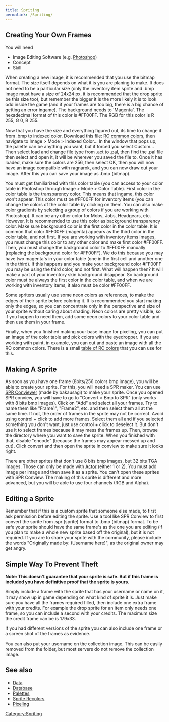 ```yaml
---
title: Spriting
permalink: /Spriting/
---
```


Creating Your Own Frames
------------------------

You will need

-   Image Editing Software (e.g. [Photoshop](/wikipedia:Adobe_Photoshop "wikilink"))
-   Concept
-   Skill

When creating a new image, it is recommended that you use the bitmap format. The size itself depends on what it is you are planing to make. It does not need to be a particular size (only the inventory item sprite and .bmp image must have a size of 24x24 px, it is recommended that the drop sprite be this size too), but remember the bigger it is the more likely it is to look odd inside the game (and if your frames are too big, there is a big chance of getting an error ingame). The background needs to 'Magenta'. The hexadecimal format of this color is \#FF00FF. The RGB for this color is R 255, G 0, B 255.

Now that you have the size and everything figured out, its time to change it from .bmp to indexed color. Download this file: [RO common colors](/RO_Pixeling_Colors "wikilink"), then navigate to Image &gt; Mode &gt; Indexed Color... In the window that pops up, the palette can be anything you want, but if forced you select Custom... Then select load and change file type from .act to .pal, then find the .pal file then select and open it, it will be wherever you saved the file to. Once it has loaded, make sure the colors are 256, then select OK, then you will now have an image compatible with ragnarok, and you can now draw out your image. After this you can save your image as .bmp (bitmap).

You must get familiarized with this color table (you can access to your color table in Photoshop through Image &gt; Mode &gt; Color Table). First color in the color table is the transparency color. This means that ingame, this color won't appear. This color must be \#FF00FF for inventory items (you can change the colors of the color table by clicking on them. You can also make color gradients by selecting a group of colors if you are working with Photoshop). It can be any other color for Mobs, Jobs, Headgears, etc. However, It is recommended to use this color as background transparency color. Make sure background color is the first color in the color table. It is common that color \#FF00FF (magenta) appears as the third color in the color table, and not first. If you are working with inventory items images, you must change this color to any other color and make first color \#FF00FF. Then, you must change the background color to \#FF00FF manually (replacing the background color for \#FF00FF). We do this because you may have two magenta's in your color table (one in the first cell and another one in the third). If this happens and you make your background color \#FF00FF you may be using the third color, and not first. What will happen then? It will make a part of your inventory skin background disappear. So background color must be always the first color in the color table, and when we are working with inventory items, it also must be color \#FF00FF.

Some spriters usually use some neon colors as references, to make the edges of their sprite before coloring it. It is recommended you start making only the edges, so you can concentrate only in the perspective and size of your sprite without caring about shading. Neon colors are pretty visible, so if you happen to need them, add some neon colors to your color table and then use them in your frame.

Finally, when you finished making your base image for pixeling, you can put an image of the color table and pick colors with the eyedropper. If you are working with paint, in example, you can cut and paste an image with all the RO common colors. There is a small [table of RO colors](http://www.divinero.net/devilevil/PixelingColorsTable.bmp) that you can use for this.

Making A Sprite
---------------

As soon as you have one frame (8bits/256 colors bmp image), you will be able to create your sprite. For this, you will need a SPR maker. You can use [SPR Conviewer](http://www.divinero.net/devilevil/archivos/tools/SPRConviewer.rar) (made by bakausagi) to make your sprite. Once you opened SPR conview, you will have to go to "Convert &gt; Bmp to SPR" (only works with 8 bits bmp images). Click on "Add" and select all your frames. Try to name them like "Frame1", "Frame2", etc. and then select them all at the same time. If not, the order of frames in the sprite may not be correct. Avoid using control + click to add more frames. Select them all and if you selected something you don't want, just use control + click to deselect it. But don't use it to select frames because it may mess the frames up. Then, browse the directory where you want to save the sprite. When you finished with that, disable "encode" (because the frames may appear messed up and cut). Click convert and then open the sprite in conview to make sure it looks right.

There are other sprites that don't use 8 bits bmp images, but 32 bits TGA images. Those can only be made with [Actor](http://ratemyserver.net/index.php?page=download_tool) (either 1 or 2). You must add image per image and then save it as a sprite. You can't open these sprites with SPR Conview. The making of this sprite is different and more advanced, but you will be able to use four channels (RGB and Alpha).

Editing a Sprite
----------------

Remember that if this is a custom sprite that someone else made, to first ask permission before editing the sprite. Use a tool like SPR Conview to first convert the sprite from .spr (sprite) format to .bmp (bitmap) format. To be safe your sprite should have the same frame's as the one you are editing (if you plan to make a whole new sprite based off the original), but it is not required. If you are to share your sprite with the community, please include the words "Originally made by: (Username here)", as the original owner may get angry.

Simple Way To Prevent Theft
---------------------------

**Note: This doesn't guarantee that your sprite is safe. But if this frame is included you have definitive proof that the sprite is yours.**

Simply include a frame with the sprite that has your username or name on it, it may show up in game depending on what kind of sprite it is. Just make sure you have all the frames required filled, then include one extra frame with your credits. For example the drop sprite for an item only needs one frame, so you can include a second with your credits. The maximum size the credit frame can be is 179x33.

If you had different versions of the sprite you can also include one frame or a screen shot of the frames as evidence.

You can also put your username on the collection image. This can be easily removed from the folder, but most servers do not remove the collection image.

See also
--------

-   [Data](/:Category:Data "wikilink")
-   [Database](/:Category:Database "wikilink")
-   [Palettes](/Palettes "wikilink")
-   [Sprite Recolors](/Sprite_Recolors "wikilink")
-   [Pixeling](/Pixeling "wikilink")

[Category:Spriting](/Category:Spriting "wikilink")